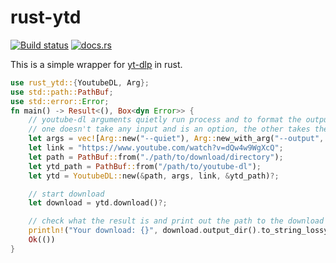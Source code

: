 # rust-ytd
[![Build status](https://github.com/nirusu99/ytd-rs/actions/workflows/rust.yml/badge.svg)](https://github.com/jebediah47/rust-ytd/actions)
[![docs.rs](https://docs.rs/ytd-rs/badge.svg)](https://docs.rs/ytd-rs)

This is a simple wrapper for [yt-dlp](https://github.com/yt-dlp/yt-dlp) in rust.

```rust
use rust_ytd::{YoutubeDL, Arg};
use std::path::PathBuf;
use std::error::Error;
fn main() -> Result<(), Box<dyn Error>> {
    // youtube-dl arguments quietly run process and to format the output
    // one doesn't take any input and is an option, the other takes the desired output format as input
    let args = vec![Arg::new("--quiet"), Arg::new_with_arg("--output", "%(title).90s.%(ext)s")];
    let link = "https://www.youtube.com/watch?v=dQw4w9WgXcQ";
    let path = PathBuf::from("./path/to/download/directory");
    let ytd_path = PathBuf::from("/path/to/youtube-dl");
    let ytd = YoutubeDL::new(&path, args, link, &ytd_path)?;

    // start download
    let download = ytd.download()?;

    // check what the result is and print out the path to the download or the error
    println!("Your download: {}", download.output_dir().to_string_lossy());
    Ok(())
}
```
